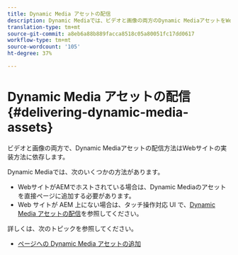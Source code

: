 ```yaml
---
title: Dynamic Media アセットの配信
description: Dynamic Mediaでは、ビデオと画像の両方のDynamic MediaアセットをWebサイトに配信するオプションがいくつかあります。
translation-type: tm+mt
source-git-commit: a8eb6a88b889facca8518c05a80051fc17dd0617
workflow-type: tm+mt
source-wordcount: '105'
ht-degree: 37%

---
```



# Dynamic Media アセットの配信 {#delivering-dynamic-media-assets}

ビデオと画像の両方で、Dynamic Mediaアセットの配信方法はWebサイトの実装方法に依存します。

Dynamic Mediaでは、次のいくつかの方法があります。

* WebサイトがAEMでホストされている場合は、Dynamic Mediaのアセットを直接ページに追加する必要があります。
* Web サイトが AEM 上にない場合は、タッチ操作対応 UI で、[Dynamic Media アセットの配信](/help/assets/dynamic-media/delivering-dynamic-media-assets.md)を参照してください。

詳しくは、次のトピックを参照してください。

* [ページへの Dynamic Media アセットの追加](/help/assets/dynamic-media/adding-dynamic-media-assets-to-pages.md)


